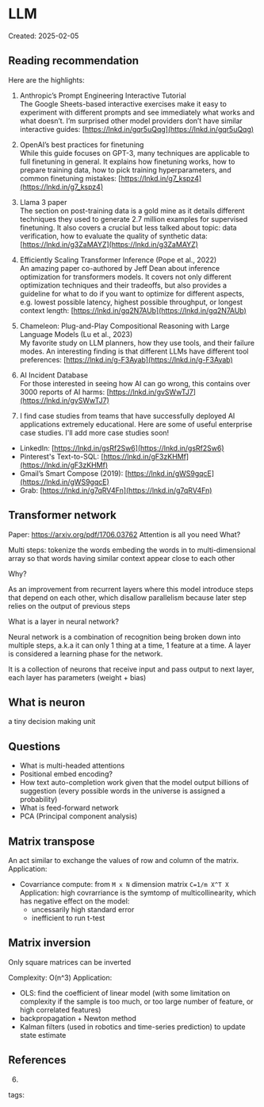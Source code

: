 # LLM
Created: 2025-02-05
## Reading recommendation
Here are the highlights:  
  
1. Anthropic’s Prompt Engineering Interactive Tutorial  
The Google Sheets-based interactive exercises make it easy to experiment with different prompts and see immediately what works and what doesn’t. I’m surprised other model providers don’t have similar interactive guides: [https://lnkd.in/gqr5uQqg](https://lnkd.in/gqr5uQqg)  
  
2. OpenAI’s best practices for finetuning  
While this guide focuses on GPT-3, many techniques are applicable to full finetuning in general. It explains how finetuning works, how to prepare training data, how to pick training hyperparameters, and common finetuning mistakes: [https://lnkd.in/g7_kspz4](https://lnkd.in/g7_kspz4)  
  
1. Llama 3 paper  
The section on post-training data is a gold mine as it details different techniques they used to generate 2.7 million examples for supervised finetuning. It also covers a crucial but less talked about topic: data verification, how to evaluate the quality of synthetic data: [https://lnkd.in/g3ZaMAYZ](https://lnkd.in/g3ZaMAYZ)  
  
2. Efficiently Scaling Transformer Inference (Pope et al., 2022)  
An amazing paper co-authored by Jeff Dean about inference optimization for transformers models. It covers not only different optimization techniques and their tradeoffs, but also provides a guideline for what to do if you want to optimize for different aspects, e.g. lowest possible latency, highest possible throughput, or longest context length: [https://lnkd.in/gq2N7AUb](https://lnkd.in/gq2N7AUb)  
  
3. Chameleon: Plug-and-Play Compositional Reasoning with Large Language Models (Lu et al., 2023)  
My favorite study on LLM planners, how they use tools, and their failure modes. An interesting finding is that different LLMs have different tool preferences: [https://lnkd.in/g-F3Ayab](https://lnkd.in/g-F3Ayab)  
  
4. AI Incident Database  
For those interested in seeing how AI can go wrong, this contains over 3000 reports of AI harms: [https://lnkd.in/gvSWwTJ7](https://lnkd.in/gvSWwTJ7)  
  
5. I find case studies from teams that have successfully deployed AI applications extremely educational. Here are some of useful enterprise case studies. I'll add more case studies soon!  
- LinkedIn: [https://lnkd.in/gsRf2Sw6](https://lnkd.in/gsRf2Sw6)  
- Pinterest's Text-to-SQL: [https://lnkd.in/gF3zKHMf](https://lnkd.in/gF3zKHMf)  
- Gmail’s Smart Compose (2019): [https://lnkd.in/gWS9gqcE](https://lnkd.in/gWS9gqcE)  
- Grab: [https://lnkd.in/g7qRV4Fn](https://lnkd.in/g7qRV4Fn)
## Transformer network
Paper: https://arxiv.org/pdf/1706.03762 Attention is all you need
What?

Multi steps:
tokenize the words
embeding the words in to multi-dimensional array
so that words having similar context appear close to each other

Why?

As an improvement from recurrent layers where this model introduce steps that depend on each other, which disallow parallelism because later step relies on the output of previous steps

What is a layer in neural network?


Neural network is a combination of recognition being broken down into multiple steps, a.k.a it can only 1 thing at a time, 1 feature at a time. A layer is considered a learning phase for the network.


It is a collection of neurons that receive input and pass output to next layer, each layer has parameters (weight + bias)
## What is neuron
a tiny decision making unit

## Questions
- What is multi-headed attentions
- Positional embed encoding?
- How text auto-completion work given that the model output billions of suggestion (every possible words in the universe is assigned a probability)
- What is feed-forward network
- PCA (Principal component analysis)
## Matrix transpose

An act similar to exchange the values of row and column of the matrix.
Application:
- Covarriance compute: from `M x N` dimension matrix `C=1/m X^T X`
Application: high covrarriance is the symtomp of multicollinearity, which has negative effect on the model:
	- uncessarily high standard error
	- inefficient to run t-test

## Matrix inversion
Only square matrices can be inverted

Complexity: O(n^3)
Application:
- OLS: find the coefficient of linear model (with some limitation on complexity if the sample is too much, or too large number of feature, or high correlated features)
- backpropagation +  Newton method
- Kalman filters (used in robotics and time-series prediction) to update state estimate



## References
6. 
tags: 